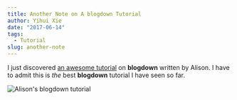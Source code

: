 ```yaml
---
title: Another Note on A blogdown Tutorial
author: Yihui Xie
date: "2017-06-14"
tags:
  - Tutorial
slug: another-note
---
```


I just discovered
[an awesome tutorial](https://www.apreshill.com/blog/2020-12-new-year-new-blogdown/)
on **blogdown** written by Alison. I have to admit this is _the_ best
**blogdown** tutorial I have seen so far.

![Alison's blogdown tutorial](https://www.apreshill.com/blog/2020-12-new-year-new-blogdown/03-blogdown-2021.png)
